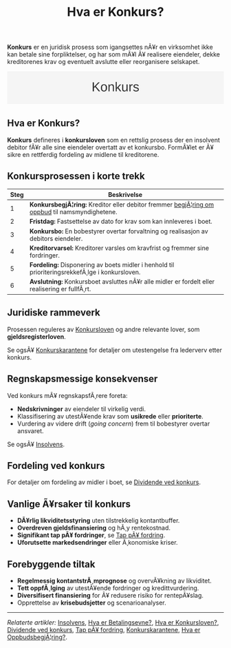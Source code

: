 ﻿---
title: "Hva er Konkurs?"
meta_title: "Hva er Konkurs?"
meta_description: '**Konkurs** er en juridisk prosess som igangsettes nÃ¥r en virksomhet ikke kan betale sine forpliktelser, og har som mÃ¥l Ã¥ realisere eiendeler, dekke kreditor...'
slug: konkurs
type: blog
layout: pages/single
---

**Konkurs** er en juridisk prosess som igangsettes nÃ¥r en virksomhet ikke kan betale sine forpliktelser, og har som mÃ¥l Ã¥ realisere eiendeler, dekke kreditorenes krav og eventuelt avslutte eller reorganisere selskapet.

![Konkurs Oversikt](konkurs-image.svg)

## Hva er Konkurs?
**Konkurs** defineres i **konkursloven** som en rettslig prosess der en insolvent debitor fÃ¥r alle sine eiendeler overtatt av et konkursbo. FormÃ¥let er Ã¥ sikre en rettferdig fordeling av midlene til kreditorene.

## Konkursprosessen i korte trekk

| Steg | Beskrivelse                                                                                          |
|------|------------------------------------------------------------------------------------------------------|
| 1    | **KonkursbegjÃ¦ring:** Kreditor eller debitor fremmer [begjÃ¦ring om oppbud](/blogs/regnskap/oppbudsbegjering "Hva er OppbudsbegjÃ¦ring? Guide til konkursbegjÃ¦ring i norsk regnskap") til namsmyndighetene. |
| 2    | **Fristdag:** Fastsettelse av dato for krav som kan innleveres i boet.                              |
| 3    | **Konkursbo:** En bobestyrer overtar forvaltning og realisasjon av debitors eiendeler.              |
| 4    | **Kreditorvarsel:** Kreditorer varsles om kravfrist og fremmer sine fordringer.                      |
| 5    | **Fordeling:** Disponering av boets midler i henhold til prioriteringsrekkefÃ¸lge i konkursloven.     |
| 6    | **Avslutning:** Konkursboet avsluttes nÃ¥r alle midler er fordelt eller realisering er fullfÃ¸rt.     |

## Juridiske rammeverk
Prosessen reguleres av [Konkursloven](/blogs/regnskap/hva-er-konkursloven "Hva er Konkursloven? Oversikt og viktige bestemmelser") og andre relevante lover, som **gjeldsregisterloven**.

Se ogsÃ¥ [Konkurskarantene](/blogs/regnskap/konkurskarantene "Hva er Konkurskarantene? Betingelser, Varighet og Konsekvenser") for detaljer om utestengelse fra lederverv etter konkurs.

## Regnskapsmessige konsekvenser
Ved konkurs mÃ¥ regnskapsfÃ¸rere foreta:
- **Nedskrivninger** av eiendeler til virkelig verdi.
- Klassifisering av utestÃ¥ende krav som **usikrede** eller **prioriterte**.
- Vurdering av videre drift (*going concern*) frem til bobestyrer overtar ansvaret.

Se ogsÃ¥ [Insolvens](/blogs/regnskap/insolvens "Hva er Insolvens? Definisjon, Ã…rsaker og Behandling").

## Fordeling ved konkurs
For detaljer om fordeling av midler i boet, se [Dividende ved konkurs](/blogs/regnskap/dividende-ved-konkurs "Dividende ved konkurs: PrioriteringsrekkefÃ¸lge og fordeling av utbytte i konkursbo").

## Vanlige Ã¥rsaker til konkurs
* **DÃ¥rlig likviditetsstyring** uten tilstrekkelig kontantbuffer.
* **Overdreven gjeldsfinansiering** og hÃ¸y rentekostnad.
* **Signifikant tap pÃ¥ fordringer**, se [Tap pÃ¥ fordring](/blogs/regnskap/tap-pa-fordring "Tap pÃ¥ fordring i regnskap og konkurs").
* **Uforutsette markedsendringer** eller Ã¸konomiske kriser.

## Forebyggende tiltak
* **Regelmessig kontantstrÃ¸mprognose** og overvÃ¥kning av likviditet.
* **Tett oppfÃ¸lging** av utestÃ¥ende fordringer og kredittvurdering.
* **Diversifisert finansiering** for Ã¥ redusere risiko for rentepÃ¥slag.
* Opprettelse av **krisebudsjetter** og scenarioanalyser.

---

*Relaterte artikler:* [Insolvens](/blogs/regnskap/insolvens "Hva er Insolvens? Definisjon, Ã…rsaker og Behandling"), [Hva er Betalingsevne?](/blogs/regnskap/hva-er-betalingsevne "Hva er Betalingsevne? Analyse av Likviditet og Stabilitet"), [Hva er Konkursloven?](/blogs/regnskap/hva-er-konkursloven "Hva er Konkursloven? Oversikt og viktige bestemmelser"), [Dividende ved konkurs](/blogs/regnskap/dividende-ved-konkurs "Dividende ved konkurs: PrioriteringsrekkefÃ¸lge og fordeling av utbytte i konkursbo"), [Tap pÃ¥ fordring](/blogs/regnskap/tap-pa-fordring "Tap pÃ¥ fordring i regnskap og konkurs"), [Konkurskarantene](/blogs/regnskap/konkurskarantene "Hva er Konkurskarantene? Betingelser, Varighet og Konsekvenser"), [Hva er OppbudsbegjÃ¦ring?](/blogs/regnskap/oppbudsbegjering "Hva er OppbudsbegjÃ¦ring? Guide til konkursbegjÃ¦ring i norsk regnskap").
